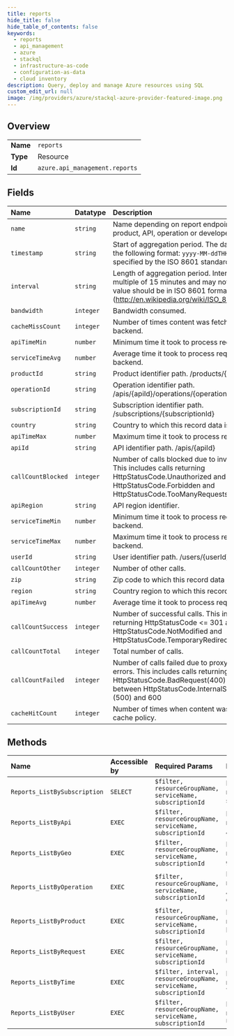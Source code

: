 ```yaml
---
title: reports
hide_title: false
hide_table_of_contents: false
keywords:
  - reports
  - api_management
  - azure    
  - stackql
  - infrastructure-as-code
  - configuration-as-data
  - cloud inventory
description: Query, deploy and manage Azure resources using SQL
custom_edit_url: null
image: /img/providers/azure/stackql-azure-provider-featured-image.png
---
```

  
    

## Overview
<table><tbody>
<tr><td><b>Name</b></td><td><code>reports</code></td></tr>
<tr><td><b>Type</b></td><td>Resource</td></tr>
<tr><td><b>Id</b></td><td><code>azure.api_management.reports</code></td></tr>
</tbody></table>

## Fields
| Name | Datatype | Description |
|:-----|:---------|:------------|
| `name` | `string` | Name depending on report endpoint specifies product, API, operation or developer name. |
| `timestamp` | `string` | Start of aggregation period. The date conforms to the following format: `yyyy-MM-ddTHH:mm:ssZ` as specified by the ISO 8601 standard.<br /> |
| `interval` | `string` | Length of aggregation period.  Interval must be multiple of 15 minutes and may not be zero. The value should be in ISO 8601 format (http://en.wikipedia.org/wiki/ISO_8601#Durations). |
| `bandwidth` | `integer` | Bandwidth consumed. |
| `cacheMissCount` | `integer` | Number of times content was fetched from backend. |
| `apiTimeMin` | `number` | Minimum time it took to process request. |
| `serviceTimeAvg` | `number` | Average time it took to process request on backend. |
| `productId` | `string` | Product identifier path. /products/{productId} |
| `operationId` | `string` | Operation identifier path. /apis/{apiId}/operations/{operationId} |
| `subscriptionId` | `string` | Subscription identifier path. /subscriptions/{subscriptionId} |
| `country` | `string` | Country to which this record data is related. |
| `apiTimeMax` | `number` | Maximum time it took to process request. |
| `apiId` | `string` | API identifier path. /apis/{apiId} |
| `callCountBlocked` | `integer` | Number of calls blocked due to invalid credentials. This includes calls returning HttpStatusCode.Unauthorized and HttpStatusCode.Forbidden and HttpStatusCode.TooManyRequests |
| `apiRegion` | `string` | API region identifier. |
| `serviceTimeMin` | `number` | Minimum time it took to process request on backend. |
| `serviceTimeMax` | `number` | Maximum time it took to process request on backend. |
| `userId` | `string` | User identifier path. /users/{userId} |
| `callCountOther` | `integer` | Number of other calls. |
| `zip` | `string` | Zip code to which this record data is related. |
| `region` | `string` | Country region to which this record data is related. |
| `apiTimeAvg` | `number` | Average time it took to process request. |
| `callCountSuccess` | `integer` | Number of successful calls. This includes calls returning HttpStatusCode &lt;= 301 and HttpStatusCode.NotModified and HttpStatusCode.TemporaryRedirect |
| `callCountTotal` | `integer` | Total number of calls. |
| `callCountFailed` | `integer` | Number of calls failed due to proxy or backend errors. This includes calls returning HttpStatusCode.BadRequest(400) and any Code between HttpStatusCode.InternalServerError (500) and 600 |
| `cacheHitCount` | `integer` | Number of times when content was served from cache policy. |
## Methods
| Name | Accessible by | Required Params | Description |
|:-----|:--------------|:----------------|:------------|
| `Reports_ListBySubscription` | `SELECT` | `$filter, resourceGroupName, serviceName, subscriptionId` | Lists report records by subscription. |
| `Reports_ListByApi` | `EXEC` | `$filter, resourceGroupName, serviceName, subscriptionId` | Lists report records by API. |
| `Reports_ListByGeo` | `EXEC` | `$filter, resourceGroupName, serviceName, subscriptionId` | Lists report records by geography. |
| `Reports_ListByOperation` | `EXEC` | `$filter, resourceGroupName, serviceName, subscriptionId` | Lists report records by API Operations. |
| `Reports_ListByProduct` | `EXEC` | `$filter, resourceGroupName, serviceName, subscriptionId` | Lists report records by Product. |
| `Reports_ListByRequest` | `EXEC` | `$filter, resourceGroupName, serviceName, subscriptionId` | Lists report records by Request. |
| `Reports_ListByTime` | `EXEC` | `$filter, interval, resourceGroupName, serviceName, subscriptionId` | Lists report records by Time. |
| `Reports_ListByUser` | `EXEC` | `$filter, resourceGroupName, serviceName, subscriptionId` | Lists report records by User. |
